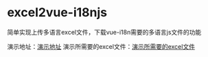 # excel2vue-i18njs
简单实现上传多语言excel文件，下载vue-i18n需要的多语言js文件的功能

演示地址：[演示地址](http://blog.aigouzhushou.com/excel2vue-i18njs/demo/)
演示所需要的excel文件：[演示所需要的excel文件](https://github.com/heerey525/excel2vue-i18njs/blob/master/demoExcel.xlsx)
